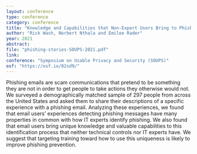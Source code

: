 ```yaml
---
layout: conference
type: conference
category: conference
title: "Knowledge and Capabilities that Non-Expert Users Bring to Phishing Detection"
author: "Rick Wash, Norbert Nthala and Emilee Rader"
year: 2021
abstract: 
file: "phishing-stories-SOUPS-2021.pdf"
link: 
conference: "Symposium on Usable Privacy and Security (SOUPS)"
osf: "https://osf.io/82sd9/"
---
```


Phishing emails are scam communications that pretend to be something they are not in order to get people to take actions they otherwise would not. We surveyed a demographically matched sample of 297 people from across the United States and asked them to share their descriptions of a specific experience with a phishing email. Analyzing these experiences, we found that email users’ experiences detecting phishing messages have many properties in common with how IT experts identify phishing. We also found that email users bring unique knowledge and valuable capabilities to this identification process that neither technical controls nor IT experts have. We suggest that targeting training toward how to use this uniqueness is likely to improve phishing prevention.